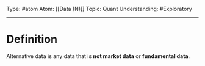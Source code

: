 Type: #atom
Atom: [[Data (N)]]
Topic: Quant
Understanding: #Exploratory 

----
# Definition

Alternative data is any data that is **not market data** or **fundamental data**.
